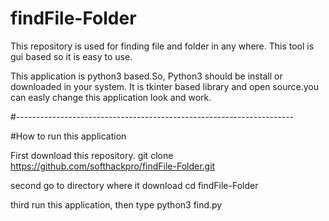 # findFile-Folder
This repository is used for finding file and folder in any where. This tool is gui based so it is easy to use.

This application is python3 based.So, Python3 should be install or downloaded in your system.
It is tkinter based library and open source.you can easly change this application look and work.

#---------------------------------------------------------------------

#How to run this application

First download this repository.
git clone https://github.com/softhackpro/findFile-Folder.git

second go to directory where it download
cd findFile-Folder

third run this application, then type
python3 find.py

